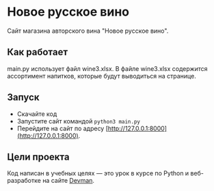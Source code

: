 # Новое русское вино

Сайт магазина авторского вина "Новое русское вино".

## Как работает
main.py использует файл wine3.xlsx. В файле wine3.xlsx содержится ассортимент
напитков, которые будут выводиться на странице. 

## Запуск

- Скачайте код
- Запустите сайт командой `python3 main.py`
- Перейдите на сайт по адресу [http://127.0.0.1:8000](http://127.0.0.1:8000).

## Цели проекта

Код написан в учебных целях — это урок в курсе по Python и веб-разработке на сайте [Devman](https://dvmn.org).
